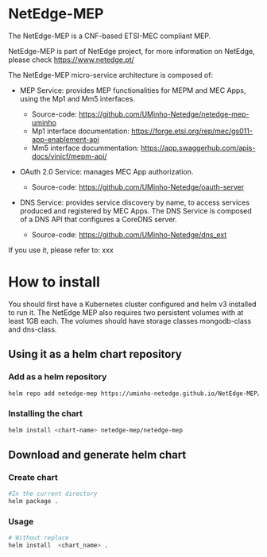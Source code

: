 # NetEdge-MEP
The NetEdge-MEP is a CNF-based ETSI-MEC compliant MEP.

NetEdge-MEP is part of NetEdge project, for more information on NetEdge, please check https://www.netedge.pt/

The NetEdge-MEP micro-service architecture is composed of:

- MEP Service: provides MEP functionalities for MEPM and MEC Apps, using the Mp1 and Mm5 interfaces.
  - Source-code: https://github.com/UMinho-Netedge/netedge-mep-uminho
  - Mp1 interface documentation: https://forge.etsi.org/rep/mec/gs011-app-enablement-api
  - Mm5 interface docummentation: https://app.swaggerhub.com/apis-docs/vinicf/mepm-api/

- OAuth 2.0 Service:  manages MEC App authorization.
  - Source-code: https://github.com/UMinho-Netedge/oauth-server
  
- DNS Service: provides service discovery by name, to access services produced and registered by MEC Apps. The DNS Service is composed of a DNS API that configures a CoreDNS server.
  - Source-code: https://github.com/UMinho-Netedge/dns_ext

If you use it, please refer to: xxx

# How to install

You should first have a Kubernetes cluster configured and helm v3 installed to run it.
The NetEdge MEP also requires two persistent volumes with at least 1GB each.
The volumes should have storage classes mongodb-class and dns-class.

## Using it as a helm chart repository

### Add as a helm repository
```bash
helm repo add netedge-mep https://uminho-netedge.github.io/NetEdge-MEP/
```
### Installing the chart
```bash
helm install <chart-name> netedge-mep/netedge-mep
```


## Download and generate helm chart
### Create chart
```bash
#In the current directory
helm package .
```
### Usage
```bash
# Without replace
helm install  <chart_name> .
```
